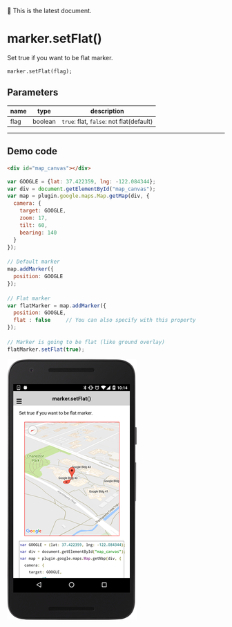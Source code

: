 :green_heart: This is the latest document.

# marker.setFlat()

Set true if you want to be flat marker.

```
marker.setFlat(flag);
```

## Parameters

name           | type          | description
---------------|---------------|---------------------------------------
flag           | boolean       | `true`: flat, `false`: not flat(default)
-----------------------------------------------------------------------

## Demo code

```html
<div id="map_canvas"></div>
```

```js
var GOOGLE = {lat: 37.422359, lng: -122.084344};
var div = document.getElementById("map_canvas");
var map = plugin.google.maps.Map.getMap(div, {
  camera: {
    target: GOOGLE,
    zoom: 17,
    tilt: 60,
    bearing: 140
  }
});

// Default marker
map.addMarker({
  position: GOOGLE
});

// Flat marker
var flatMarker = map.addMarker({
  position: GOOGLE,
  flat : false     // You can also specify with this property
});

// Marker is going to be flat (like ground overlay)
flatMarker.setFlat(true);

```

![](image.png)
